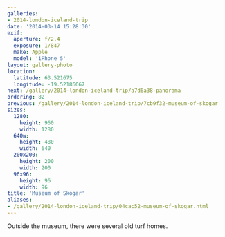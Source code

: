 ```yaml
---
galleries:
- 2014-london-iceland-trip
date: '2014-03-14 15:28:30'
exif:
  aperture: f/2.4
  exposure: 1/847
  make: Apple
  model: 'iPhone 5'
layout: gallery-photo
location:
  latitude: 63.521675
  longitude: -19.52186667
next: /gallery/2014-london-iceland-trip/a7d6a38-panorama
ordering: 82
previous: /gallery/2014-london-iceland-trip/7cb9f32-museum-of-skogar
sizes:
  1280:
    height: 960
    width: 1280
  640w:
    height: 480
    width: 640
  200x200:
    height: 200
    width: 200
  96x96:
    height: 96
    width: 96
title: 'Museum of Skógar'
aliases:
- /gallery/2014-london-iceland-trip/04cac52-museum-of-skogar.html
---
```


Outside the museum, there were several old turf homes.
